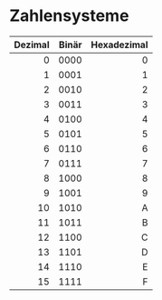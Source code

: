 # Zahlensysteme

| Dezimal | Binär | Hexadezimal |
| ------: | ----: | ----------: |
|     0   |  0000 |      0      |
|     1   |  0001 |      1      |
|     2   |  0010 |      2      |
|     3   |  0011 |      3      |
|     4   |  0100 |      4      |
|     5   |  0101 |      5      |
|     6   |  0110 |      6      |
|     7   |  0111 |      7      |
|     8   |  1000 |      8      |
|     9   |  1001 |      9      |
|    10   |  1010 |      A      |
|    11   |  1011 |      B      |
|    12   |  1100 |      C      |
|    13   |  1101 |      D      |
|    14   |  1110 |      E      |
|    15   |  1111 |      F      |